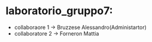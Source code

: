 # laboratorio_gruppo7:
- collaboraore 1 -> Bruzzese Alessandro(Administartor)
- collaboratore 2 -> Forneron Mattia
